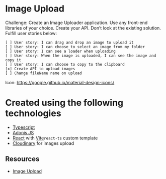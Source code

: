 # Image Upload

Challenge: Create an Image Uploader application. Use any front-end libraries of your choice. Create your API. Don’t look at the existing solution. Fulfill user stories below:

    [ ] User story: I can drag and drop an image to upload it
    [ ] User story: I can choose to select an image from my folder
    [ ] User story: I can see a loader when uploading
    [ ] User story: When the image is uploaded, I can see the image and copy it
    [ ] User story: I can choose to copy to the clipboard
    [x] Create API to upload images
    [ ] Change fileName name on upload

Icon: https://google.github.io/material-design-icons/

# Created using the following technologies

- [Typescript](https://www.typescriptlang.org/)
- [Adonis JS](https://docs.adonisjs.com/)
- [React](https://reactjs.org/) with [Vite](https://vitejs.dev/guide/#community-templates)`react-ts` custom template
- [Cloudinary](https://cloudinary.com/) for images upload

## Resources

- [Image Upload ](https://dev.to/massivebrains/image-or-file-uploads-in-adonis-js-with-cloudinary-1b1g)
